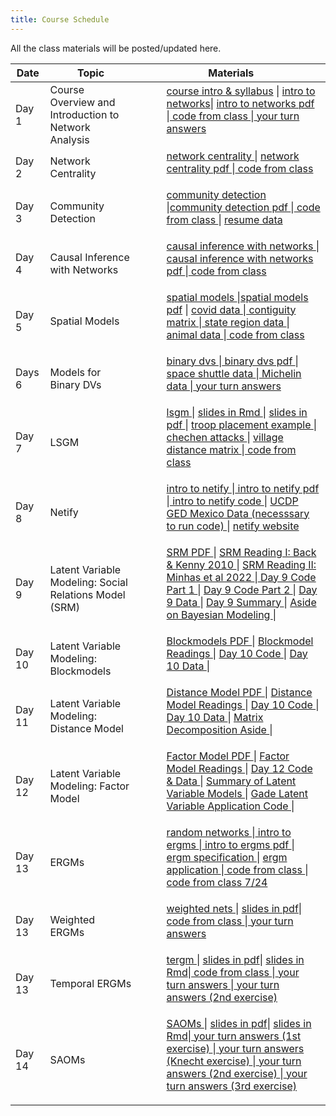 ```yaml
---
title: Course Schedule
---
```

<p>
All the class materials will be posted/updated here.
</p>

<div>
  <table class="table table-striped table-hover">
    <thead>
      <tr>
        <th>Date</th>
        <th>Topic</th>
        <th>Materials</th>
              </tr>
    </thead>
    <tbody>
      <tr>
        <td>Day 1</td>
        <td>Course Overview and  <br>
         Introduction to Network Analysis</td>
        <td>
          <dl>
          <dd><a href="../materials/Slides/Welcome.pptx" target=_blank>course intro & syllabus</a> | <a href="../materials/Slides/02_getting_started.html" target=_blank>intro to networks</a>| <a href="../materials/Slides/02_getting_started.pdf" target=_blank>intro to networks pdf</a> |<a href="../materials/Scripts/day1_script.Rmd"target=_blank> code from class </a> |<a href="../materials/YourTurnAnswers/02_getting_started_yourturn.R"target=_blank> your turn answers </a>
          </dd>
          </dl>
        </td>
      </tr>
      <tr>
        <td>Day 2</td>
        <td>Network Centrality</td>
        <td>
          <dl>
          <dd><a href="../materials/Slides/03_centrality.html" target=_blank>network centrality </a>| <a href="../materials/Slides/03_centrality.pdf" target=_blank> network centrality pdf </a>  |<a href="../materials/Scripts/day2_script.R"target=_blank> code from class </a>
          </dd>
          </dl>
        </td>
      </tr>
      <tr>
        <td>Day 3</td>
        <td>Community Detection</td>
        <td>
          <dl>
          <dd><a href="../materials/Slides/04_communities.html" target=_blank>community detection </a> |<a href="../materials/Slides/04_communities.pdf" target=_blank>community detection pdf </a>  |<a href="../materials/Scripts/day3_script.R"target=_blank> code from class </a> | <a href="../materials/Homeworks/resumes.zip" target=_blank> resume data </a>
          </dd>
          </dl>
        </td>
      </tr>
      <tr>
        <td>Day 4</td>
        <td>Causal Inference with Networks</td>
        <td>
          <dl>
          <dd><a href="../materials/Slides/16_causal_nets.html" target=_blank> causal inference with networks </a> |<a href="../materials/Slides/16_causal_nets.pdf" target=_blank> causal inference with networks pdf </a>  |<a href="../materials/Scripts/day3_script.R"target=_blank> code from class </a>
          </dd>
          </dl>
        </td>
      </tr>
      <tr>
        <td>Day 5</td>
        <td>Spatial Models</td>
        <td>
          <dl>
          <dd><a href="../materials/Slides/05_spatial.html" target=_blank>spatial models </a> |<a href="../materials/Slides/05_spatial.pdf" target=_blank>spatial models pdf</a>  | <a href="../materials/Slides/data/covid_data.csv" target=_blank> covid data </a> |<a href="../materials/Slides/data/contigmat.txt"target=_blank> contiguity matrix </a>|<a href="../materials/Slides/data/statereg.csv"target=_blank> state region data </a> |<a href="../materials/Slides/data/animal.csv"target=_blank> animal data </a>|<a href="../materials/Scripts/day4_script.R"target=_blank> code from class </a>
          </dd>
          </dl>
        </td>
      </tr>
      <tr>
        <td>Days 6</td>
        <td>Models for Binary DVs</td>
        <td>
          <dl>
          <dd><a href="../materials/Slides/06_binary_dv.html" target=_blank> binary dvs </a> |<a href="../materials/Slides/06_binary_dv.pdf" target=_blank> binary dvs pdf </a>  |<a href="../materials/Slides/data/space_shuttles.txt "target=_blank> space shuttle data </a>|<a href="../materials/Slides/data/MichelinNY.csv "target=_blank> Michelin data </a>|<a href="../materials/YourTurnAnswers/06_yourturn_logit.R"target=_blank> your turn answers </a>
          </dd>
          </dl>
        </td>
      </tr>
      <tr>
        <td>Day 7</td>
        <td>LSGM</td>
        <td>
          <dl>
          <dd><a href="../materials/Slides/13_lsgm.html" target=_blank>lsgm </a>  | <a href="../materials/Slides/13_lsgm.Rmd" target=_blank>slides in Rmd </a>| <a href="../materials/Slides/13_lsgm.pdf" target=_blank>slides in pdf </a>| <a href="../materials/Slides/Niemanetal_PS2017.pdf" target=_blank> troop placement example </a> | <a href="../materials/Slides/data/chechen_attacks.csv" target=_blank> chechen attacks </a> | <a href="../materials/Slides/data/vilMat.csv" target=_blank> village distance matrix </a>|<a href="../materials/Scripts/day5_script.R"target=_blank> code from class </a>
          </dd>
          </dl>
        </td>
      </tr>
      <tr>
        <td>Day 8</td>
        <td>Netify</td>
        <td>
          <dl>
          <dd><a href="../materials/Slides/08_netify.html" target=_blank> intro to netify </a> |<a href="../materials/Slides/08_netify.pdf" target=_blank> intro to netify pdf </a> |<a href="../materials/Slides/08_netify.Rmd" target=_blank> intro to netify code </a> | <a href="../materials/Slides/ucdp_ged_mexico.rda>" target=_blank> UCDP GED Mexico Data (necesssary to run code) </a> | <a href="https://netify-dev.github.io/netify/" target=_blank> netify website </a>
          </dd>
          </dl>
        </td>
      </tr>      
      <tr>
        <td>Day 9</td>
        <td>Latent Variable Modeling: Social Relations Model (SRM) </td>
        <td>
          <dl>
          <dd><a href="../materials/Slides/09_latent_srm.pdf" target=_blank> SRM PDF </a> | <a href="../materials/Slides/09_latent_srm_supp/back_kenny_2010.pdf" target=_blank> SRM Reading I: Back & Kenny 2010 </a> | <a href="../materials/Slides/09_latent_srm_supp/minhas_etal_2022.pdf" target=_blank> SRM Reading II: Minhas et al 2022 </a> |<a href="../materials/Slides/09_latent_srm_supp/day9_srm_code_part1.R" target=_blank> Day 9 Code Part 1 </a> | <a href="../materials/Slides/09_latent_srm_supp/day9_srm_code_part2.R" target=_blank> Day 9 Code Part 2 </a> | <a href="../materials/Slides/09_latent_srm_supp/day9_srm.rda" target=_blank> Day 9 Data </a> | <a href="../materials/Slides/day9_srm_summary.pdf" target=_blank> Day 9 Summary </a> | <a href="../materials/Slides/09_latent_srm_supp/bayes_aside.zip" target=_blank> Aside on Bayesian Modeling </a> |
          </dd>
          </dl>
        </td>
      </tr>
      <tr>
        <td>Day 10</td>
        <td>Latent Variable Modeling: Blockmodels </td>
        <td>
          <dl>
          <dd><a href="../materials/Slides/10_latent_blocks.pdf" target=_blank> Blockmodels PDF </a> | <a href="../materials/Slides/10_latent_blocks_supp/day10_latent_block_readings.zip" target=_blank> Blockmodel Readings </a> | <a href="../materials/Slides/10_latent_blocks_supp/day10_blocks_code.R" target=_blank> Day 10 Code </a> | <a href="../materials/Slides/10_latent_blocks_supp/day10_blocks.rda" target=_blank> Day 10 Data </a> |
          </dd>
          </dl>
        </td>
      </tr>
      <tr>
        <td>Day 11</td>
        <td>Latent Variable Modeling: Distance Model </td>
        <td>
          <dl>
          <dd><a href="../materials/Slides/11_latent_distance.pdf" target=_blank> Distance Model PDF </a> | <a href="../materials/Slides/11_latent_distance_supp/day11_latent_distance_readings.zip" target=_blank> Distance Model Readings </a> | <a href="../materials/Slides/11_latent_distance_supp/day11_distance_code.R" target=_blank> Day 10 Code </a> | <a href="../materials/Slides/11_latent_distance_supp/day11_distance.rda" target=_blank> Day 10 Data </a> | <a href="../materials/Slides/11_latent_distance_supp/matrix_decomp_aside.zip" target=_blank> Matrix Decomposition Aside </a> |
          </dd>
          </dl>
        </td>
      </tr>   
      <tr>
        <td>Day 12</td>
        <td>Latent Variable Modeling: Factor Model </td>
        <td>
          <dl>
          <dd><a href="../materials/Slides/12_latent_factor.pdf" target=_blank> Factor Model PDF </a> | <a href="../materials/Slides/12_latent_factor_supp/day12_latent_factor_readings.zip" target=_blank> Factor Model Readings </a> | <a href="../materials/Slides/12_latent_factor_supp/ameApp.zip" target=_blank> Day 12 Code & Data </a> | <a href="../materials/Slides/latent_models_summary.pdf" target=_blank> Summary of Latent Variable Models </a> | <a href="../materials/Slides/12_latent_factor_supp/latent_var_application.zip" target=_blank> Gade Latent Variable Application Code </a> |
          </dd>
          </dl>
        </td>
      </tr>
      <tr>
        <td>Day 13</td>
        <td>ERGMs </td>
        <td>
          <dl>
          <dd><a href="../materials/Slides/05_random_graphs.html" target=_blank> random networks </a> |<a href="../materials/Slides/06_intro_ergms.html" target=_blank> intro to ergms </a> |<a href="../materials/Slides/06_intro_ergms.pdf" target=_blank> intro to ergms pdf </a> | <a href="../materials/Slides/07_ergm_specification.html" target=_blank> ergm specification </a> | <a href="../materials/Slides/09_ergm_application.html" target=_blank>ergm application </a>|<a href="../materials/Scripts/day6_script.R"target=_blank> code from class </a>|<a href="../materials/Scripts/day7_script.R"target=_blank> code from class 7/24 </a>
          </dd>
          </dl>
        </td>
      </tr>
      <tr>
        <td>Day 13</td>
        <td>Weighted ERGMs</td>
        <td>
          <dl>
          <dd><a href="../materials/Slides/08_weighted_nets.html" target=_blank>weighted nets </a>  | <a href="../materials/Slides/08_weighted_nets.pdf" target=_blank>slides in pdf</a>|<a href="../materials/Scripts/day9_script.R"target=_blank> code from class </a>|<a href="../materials/YourTurnAnswers/08_valued_ergms_yourturn.R"target=_blank> your turn answers </a>
          </dd>
          </dl>
        </td>
      </tr>                              
      <tr>
      <td>Day 13</td>
        <td>Temporal ERGMs</td>
        <td>
          <dl>
          <dd><a href="../materials/Slides/10_tergm.html" target=_blank>tergm </a>  | <a href="../materials/Slides/10_tergm.pdf" target=_blank>slides in pdf</a>| <a href="../materials/Slides/10_tergm.Rmd" target=_blank>slides in Rmd</a>|<a href="../materials/Scripts/day11_script.R"target=_blank> code from class </a>|<a href="../materials/YourTurnAnswers/10_tergm_friends_yourturn.R"target=_blank> your turn answers </a>|<a href="../materials/YourTurnAnswers/10_tergms_yourturn1.R"target=_blank> your turn answers (2nd exercise) </a>
          </dd>
          </dl>
        </td>
      </tr>
        <tr>
        <td>Day 14</td>
        <td>SAOMs</td>
        <td>
          <dl>
          <dd><a href="../materials/Slides/12_saom.html" target=_blank>SAOMs </a>  | <a href="../materials/Slides/12_saom.pdf" target=_blank>slides in pdf</a>| <a href="../materials/Slides/12_saom.Rmd" target=_blank>slides in Rmd</a>|<a href="../materials/YourTurnAnswers/12_saom_yourturn.R"target=_blank> your turn answers (1st exercise) </a>|<a href="../materials/YourTurnAnswers/12_saom_yourturn_knecht.R"target=_blank> your turn answers (Knecht exercise) </a>|<a href="../materials/YourTurnAnswers/12_saom_yourturn1.R"target=_blank> your turn answers (2nd exercise) </a>|<a href="../materials/YourTurnAnswers/12_saom_yourturn2.R"target=_blank> your turn answers (3rd exercise) </a>
          </dd>
          </dl>
        </td>
      </tr>
    </tbody>
  </table>
</div>
